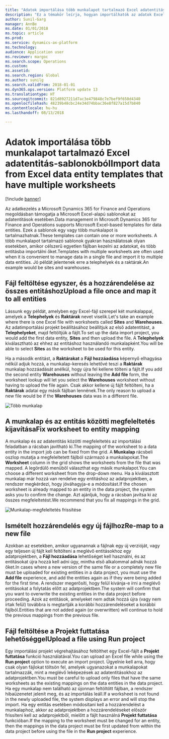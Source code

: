 ```yaml
---
title: "Adatok importálása több munkalapot tartalmazó Excel adatentitás-sablonokból"
description: "Ez a témakör leírja, hogyan importálhatók az adatok Excel adatentitás-sablonokkal a Microsoft Dynamics 365 Finance and Operations megoldásba."
author: Sunil-Garg
manager: AnnBe
ms.date: 01/01/2018
ms.topic: article
ms.prod: 
ms.service: dynamics-ax-platform
ms.technology: 
audience: Application user
ms.reviewer: margoc
ms.search.scope: Operations
ms.custom: 
ms.assetid: 
ms.search.region: Global
ms.author: sunilg
ms.search.validFrom: 2018-01-01
ms.dyn365.ops.version: Platform update 13
ms.translationtype: HT
ms.sourcegitcommit: 821d8927211d7ac3e479848c7e7bef9f650d4340
ms.openlocfilehash: 48239b48cbc24e34d74bbac36e8f827a15d7b840
ms.contentlocale: hu-hu
ms.lasthandoff: 08/13/2018

---
```


# <a name="import-data-from-excel-data-entity-templates-that-have-multiple-worksheets"></a><span data-ttu-id="8151b-103">Adatok importálása több munkalapot tartalmazó Excel adatentitás-sablonokból</span><span class="sxs-lookup"><span data-stu-id="8151b-103">Import data from Excel data entity templates that have multiple worksheets</span></span>

[!include [banner](../includes/banner.md)]

<span data-ttu-id="8151b-104">Az adatkezelés a Microsoft Dynamics 365 for Finance and Operations megoldásban támogatja a Microsoft Excel-alapú sablonokat az adatentitások esetében.</span><span class="sxs-lookup"><span data-stu-id="8151b-104">Data management in Microsoft Dynamics 365 for Finance and Operations supports Microsoft Excel-based templates for data entities.</span></span> <span data-ttu-id="8151b-105">Ezek a sablonok egy vagy több munkalapot is tartalmazhatnak.</span><span class="sxs-lookup"><span data-stu-id="8151b-105">These templates can contain one or more worksheets.</span></span> <span data-ttu-id="8151b-106">A több munkalapot tartalmazó sablonok gyakran használatosak olyan esetekben, amikor célszerű egyetlen fájlban kezelni az adatokat, és több entitásba importálni őket.</span><span class="sxs-lookup"><span data-stu-id="8151b-106">Templates with multiple worksheets are often used when it is convenient to manage data in a single file and import it to multiple data entities.</span></span> <span data-ttu-id="8151b-107">Jó példát jelentenek erre a telephelyek és a raktárak.</span><span class="sxs-lookup"><span data-stu-id="8151b-107">An example would be sites and warehouses.</span></span>

## <a name="upload-a-file-once-and-map-it-to-all-entities"></a><span data-ttu-id="8151b-108">Fájl feltöltése egyszer, és a hozzárendelése az összes entitáshoz</span><span class="sxs-lookup"><span data-stu-id="8151b-108">Upload a file once and map it to all entities</span></span>
<span data-ttu-id="8151b-109">Lássunk egy példát, amelyben egy Excel-fájl szerepel két munkalappal, amelyek a **Telephelyek** és **Raktárak** nevet viselik.</span><span class="sxs-lookup"><span data-stu-id="8151b-109">Let's take an example where there is one Excel file with worksheets called **Sites** and **Warehouses**.</span></span> <span data-ttu-id="8151b-110">Az adatimportálási projekt beállításához beállítjuk az első adatentitást, a **Telephelyeket**, majd feltöltjük a fájlt.</span><span class="sxs-lookup"><span data-stu-id="8151b-110">To set up the data import project, you would add the first data entity, **Sites** and then upload the file.</span></span> <span data-ttu-id="8151b-111">A **Telephelyek** kiválasztható az ehhez az entitáshoz használandó munkalapként.</span><span class="sxs-lookup"><span data-stu-id="8151b-111">You will be able to select **Sites** as the worksheet to be used for this entity.</span></span>

<span data-ttu-id="8151b-112">Ha a második entitást, a **Raktárakat** a **Fájl hozzáadása** képernyő elhagyása nélkül adjuk hozzá, a munkalap-keresés lehetővé teszi a **Raktárak** munkalap hozzáadását anélkül, hogy újra fel kellene tölteni a fájlt.</span><span class="sxs-lookup"><span data-stu-id="8151b-112">If you add the second entity **Warehouses** without leaving the **Add file** form, the worksheet lookup will let you select the **Warehouses** worksheet without having to upload the file again.</span></span> <span data-ttu-id="8151b-113">Csak akkor kellene új fájlt feltölteni, ha a **Raktárak** adatai egy másik fájlban lennének.</span><span class="sxs-lookup"><span data-stu-id="8151b-113">The only reason to upload a new file would be if the **Warehouses** data was in a different file.</span></span>

![Több munkalap](./media/AddFileMultipleWorkSheets.png)

## <a name="fix-worksheet-to-entity-mapping"></a><span data-ttu-id="8151b-115">A munkalap és az entitás közötti megfeleltetés kijavítása</span><span class="sxs-lookup"><span data-stu-id="8151b-115">Fix worksheet to entity mapping</span></span>

<span data-ttu-id="8151b-116">A munkalap és az adatentitás közötti megfeleltetés az importálási feladatban a rácsban javítható ki.</span><span class="sxs-lookup"><span data-stu-id="8151b-116">The mapping of the worksheet to a data entity in the import job can be fixed from the grid.</span></span> <span data-ttu-id="8151b-117">A **Munkalap** rácsbeli oszlop mutatja a megfeleltetett fájlból származó a munkalapokat.</span><span class="sxs-lookup"><span data-stu-id="8151b-117">The **Worksheet** column in the grid shows the worksheets from the file that was mapped.</span></span> <span data-ttu-id="8151b-118">A legördülő menüből választhat egy másik munkalapot.</span><span class="sxs-lookup"><span data-stu-id="8151b-118">You can choose a different worksheet from the drop-down menu.</span></span> <span data-ttu-id="8151b-119">Ha a kiválasztott munkalap már hozzá van rendelve egy entitáshoz az adatprojektben, a rendszer megkérdezi, hogy jóváhagyja-e a módosítást.</span><span class="sxs-lookup"><span data-stu-id="8151b-119">If the chosen worksheet is already mapped to an entity in the data project, the system asks you to confirm the change.</span></span> <span data-ttu-id="8151b-120">Azt ajánljuk, hogy a rácsban javítsa ki az összes megfeleltetést.</span><span class="sxs-lookup"><span data-stu-id="8151b-120">We recommend that you fix all mappings in the grid.</span></span>

![Munkalap-megfeleltetés frissítése](./media/UpdateMappings.png)

## <a name="re-map-to-a-new-file"></a><span data-ttu-id="8151b-122">Ismételt hozzárendelés egy új fájlhoz</span><span class="sxs-lookup"><span data-stu-id="8151b-122">Re-map to a new file</span></span>

<span data-ttu-id="8151b-123">Azokban az esetekben, amikor ugyanannak a fájlnak egy új verzióját, vagy egy teljesen új fájlt kell feltölteni a meglévő entitásokhoz egy adatprojektben, a **Fájl hozzáadása** lehetőséget kell használni, és az entitásokat újra hozzá kell adni úgy, mintha első alkalommal adnák hozzá őket.</span><span class="sxs-lookup"><span data-stu-id="8151b-123">In cases where a new version of the same file or a completely new file must be uploaded for existing entities in a data project, you must use the **Add file** experience, and add the entities again as if they were being added for the first time.</span></span> <span data-ttu-id="8151b-124">A rendszer megerősíti, hogy felül kívánja-e írni a meglévő entitásokat a folytatás előtt az adatprojektben.</span><span class="sxs-lookup"><span data-stu-id="8151b-124">The system will confirm that you want to overwrite the existing entities in the data project before proceeding.</span></span> <span data-ttu-id="8151b-125">Azok az entitások, amelyeket nem adtak hozzá újra (vagy nem írtak felül) továbbra is megtartják a korábbi hozzárendeléseket a korábbi fájlból.</span><span class="sxs-lookup"><span data-stu-id="8151b-125">Entities that are not added again (or overwritten) will continue to hold the previous mappings from the previous file.</span></span>

## <a name="upload-a-file-using-run-project"></a><span data-ttu-id="8151b-126">Fájl feltöltése a Projekt futtatása lehetőséggel</span><span class="sxs-lookup"><span data-stu-id="8151b-126">Upload a file using Run project</span></span>

<span data-ttu-id="8151b-127">Egy importálási projekt végrehajtásához feltölthet egy Excel-fájlt a **Projekt futtatása** funkció használatával.</span><span class="sxs-lookup"><span data-stu-id="8151b-127">You can upload an Excel file while using the **Run project** option to execute an import project.</span></span> <span data-ttu-id="8151b-128">Ügyelnie kell arra, hogy csak olyan fájlokat töltsön fel, amelyek ugyanazokat a munkalapokat tartalmazzák, mint a meglévő leképezések az adatentitásokhoz az adatprojektben.</span><span class="sxs-lookup"><span data-stu-id="8151b-128">You must be careful to upload only files that have the same worksheets as the existing mappings on the data entities in the data project.</span></span> <span data-ttu-id="8151b-129">Ha egy munkalap nem található az újonnan feltöltött fájlban, a rendszer hibaüzenetet jelenít meg, és az importálás leáll.</span><span class="sxs-lookup"><span data-stu-id="8151b-129">If a worksheet is not found in the newly uploaded file, the system displays an error and will stop the import.</span></span> <span data-ttu-id="8151b-130">Ha egy entitás esetében módosítani kell a hozzárendelést a munkalaphoz, akkor az adatprojektben a hozzárendeléseket először frissíteni kell az adatprojektből, mielőtt a fájlt használná **Projekt futtatása** funkcióban.</span><span class="sxs-lookup"><span data-stu-id="8151b-130">If the mapping to the worksheet must be changed for an entity, then the mappings in the data project must be first updated from within the data project before using the file in the **Run project** experience.</span></span>

